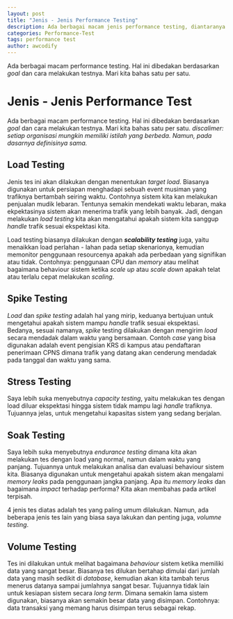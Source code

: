 ```yaml
---
layout: post
title: "Jenis - Jenis Performance Testing"
description: Ada berbagai macam jenis performance testing, diantaranya stress test, load test, capacity test, endurance test, dll.
categories: Performance-Test
tags: performance test
author: awcodify
---
```

Ada berbagai macam performance testing. Hal ini dibedakan berdasarkan *goal* dan cara melakukan testnya. Mari kita bahas satu per satu.
<!--more-->
# Jenis - Jenis Performance Test
Ada berbagai macam performance testing. Hal ini dibedakan berdasarkan *goal* dan cara melakukan testnya. Mari kita bahas satu per satu. *discalimer: setiap organisasi mungkin memiliki istilah yang berbeda. Namun, pada dasarnya definisinya sama.*

## Load Testing
Jenis tes ini akan dilakukan dengan menentukan *target load*. Biasanya digunakan untuk persiapan menghadapi sebuah event musiman yang trafiknya bertambah seiring waktu. Contohnya sistem kita kan melakukan penjualan mudik lebaran. Tentunya semakin mendekati waktu lebaran, maka ekpektasinya sistem akan menerima trafik yang lebih banyak. Jadi, dengan melakukan *load testing* kita akan mengatahui apakah sistem kita sanggup *handle* trafik sesuai ekspektasi kita.

Load testing biasanya dilakukan dengan ***scalability testing*** juga, yaitu menaikkan load perlahan - lahan pada setiap skenarionya, kemudian memonitor penggunaan resourcenya apakah ada perbedaan yang signifikan atau tidak. Contohnya: penggunaan CPU dan *memory* atau melihat bagaimana behaviour sistem ketika *scale up* atau *scale down* apakah telat atau terlalu cepat melakukan *scaling*.

## Spike Testing
*Load* dan *spike testing* adalah hal yang mirip, keduanya bertujuan untuk mengetahui apakah sistem mampu *handle* trafik sesuai ekspektasi. Bedanya, sesuai namanya, *spike* testing dilakukan dengan mengirim *load* secara mendadak dalam waktu yang bersamaan. Contoh *case* yang bisa digunakan adalah event pengisian KRS di kampus atau pendaftaran penerimaan CPNS dimana trafik yang datang akan cenderung mendadak pada tanggal dan waktu yang sama.

## Stress Testing
Saya lebih suka menyebutnya *capacity testing*, yaitu melakukan tes dengan load diluar ekspektasi hingga sistem tidak mampu lagi *handle* trafiknya. Tujuannya jelas, untuk mengetahui kapasitas sistem yang sedang berjalan.

## Soak Testing
Saya lebih suka menyebutnya *endurance testing* dimana kita akan melakukan tes dengan load yang normal, namun dalam waktu yang panjang. Tujuannya untuk melakukan analisa dan evaluasi behaviour sistem kita. Biasanya digunakan untuk mengetahui apakah sistem akan mengalami *memory leaks* pada penggunaan jangka panjang. Apa itu *memory leaks*  dan  bagaimana *impact* terhadap performa? Kita akan membahas pada artikel terpisah.

4 jenis tes diatas adalah tes yang paling umum dilakukan. Namun, ada beberapa jenis tes lain yang biasa saya lakukan dan penting juga, *volumne testing*.

## Volume Testing
Tes ini dilakukan untuk melihat bagaimana *behaviour* sistem ketika memiliki data yang sangat besar. Biasanya tes dilukan bertahap dimulai dari jumlah data yang masih sedikit di *database*, kemudian akan kita tambah terus menerus datanya sampai jumlahnya sangat besar. Tujuannya tidak lain untuk kesiapan sistem secara *long term*. Dimana semakin lama sistem digunakan, biasanya akan semakin besar data yang disimpan. Contohnya: data transaksi  yang memang harus disimpan terus sebagai rekap.